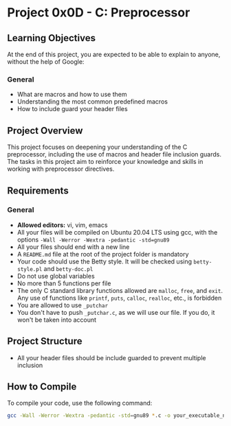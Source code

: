 # Project 0x0D - C: Preprocessor

## Learning Objectives
At the end of this project, you are expected to be able to explain to anyone, without the help of Google:

### General
- What are macros and how to use them
- Understanding the most common predefined macros
- How to include guard your header files

## Project Overview
This project focuses on deepening your understanding of the C preprocessor, including the use of macros and header file inclusion guards. The tasks in this project aim to reinforce your knowledge and skills in working with preprocessor directives.

## Requirements
### General
- **Allowed editors:** vi, vim, emacs
- All your files will be compiled on Ubuntu 20.04 LTS using gcc, with the options `-Wall -Werror -Wextra -pedantic -std=gnu89`
- All your files should end with a new line
- A `README.md` file at the root of the project folder is mandatory
- Your code should use the Betty style. It will be checked using `betty-style.pl` and `betty-doc.pl`
- Do not use global variables
- No more than 5 functions per file
- The only C standard library functions allowed are `malloc`, `free`, and `exit`. Any use of functions like `printf`, `puts`, `calloc`, `realloc`, etc., is forbidden
- You are allowed to use `_putchar`
- You don't have to push `_putchar.c`, as we will use our file. If you do, it won't be taken into account

## Project Structure
- All your header files should be include guarded to prevent multiple inclusion

## How to Compile
To compile your code, use the following command:

```bash
gcc -Wall -Werror -Wextra -pedantic -std=gnu89 *.c -o your_executable_name
